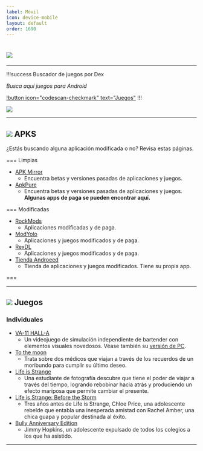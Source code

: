 ```yaml
---
label: Móvil
icon: device-mobile
layout: default
order: 1690
---
```


# ![](https://i.postimg.cc/Dz89tT8y/movil.png)

---


!!!success Buscador de juegos por Dex

*Busca aquí juegos para Android*

[!button icon="codescan-checkmark" text="Juegos"](https://cse.google.com/cse?cx=660831ba151944e87)
!!!

![](https://i.postimg.cc/J0GrQ4FN/JUEGOSJUEGOS.png)


---


## ![](https://i.postimg.cc/fyHqs50r/Proyecto-nuevo-2.png) APKS

¿Estás buscando alguna aplicación modificada o no? Revisa estas páginas.


=== Limpias


- [APK Mirror](https://www.apkmirror.com/) 
    - Encuentra betas y versiones pasadas de aplicaciones y juegos.
- [ApkPure](https://m.apkpure.com/es/)
    - Encuentra betas y versiones pasadas de aplicaciones y juegos. **Algunas apps de paga se pueden encontrar aquí.**


=== Modificadas


- [RockMods](https://www.rockmods.net/)
    - Aplicaciones modificadas y de paga.
- [ModYolo](https://modyolo.com/)
    - Aplicaciones y juegos modificados y de paga.
- [RexDL](https://rexdl.com/)
    - Aplicaciones y juegos modificados y de paga.
- [Tienda Androeed](https://androeed.es/)
    - Tienda de aplicaciones y juegos modificados. Tiene su propia app.


===


---


## ![](https://i.postimg.cc/fyHqs50r/Proyecto-nuevo-2.png) Juegos


### **Individuales**


- [VA-11 HALL-A](https://www.mediafire.com/download/m0h0pmmolh5iun4) 
    - Un videojuego de simulación independiente de bartender con elementos visuales novedosos. Véase también su [versión de PC](https://lcdh.tech/escritorio/e-juegos/#individuales).
- [To the moon](https://www.mediafire.com/file/3lit8u9uw1278yl/To_the_moon.zip/file) 
    - Trata sobre dos médicos que viajan a través de los recuerdos de un moribundo para cumplir su último deseo.
- [Life is Strange](https://www.mediafire.com/file/b4eha3bnbb2m1xm/Life_Is_Strange_%28Android_Full%29.zip/file) 
    - Una estudiante de fotografía descubre que tiene el poder de viajar a través del tiempo, logrando rebobinar hacia atrás y produciendo un efecto mariposa que permite cambiar el presente.
- [Life is Strange: Before the Storm](https://www.mediafire.com/file/g3xpy66t2bl8n4j/Life_Is_Strange_Before_The_Storm_%28Android_Full%29.zip/file) 
    - Tres años antes de Life is Strange, Chloe Price, una adolescente rebelde que entabla una inesperada amistad con Rachel Amber, una chica guapa y popular destinada al éxito.
- [Bully Anniversary Edition](https://www.mediafire.com/file/0j2hmyq7hgb2uqn/Bully_Anniversary_Edition_2022.zip/file) 
    - Jimmy Hopkins, un adolescente expulsado de todos los colegios a los que ha asistido.


---

